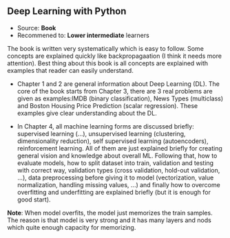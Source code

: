 ## Deep Learning with Python 

* Source: **Book** 
* Recommened to: **Lower intermediate** learners

The book is written very systematically which is easy to follow. Some concepts are explained quickly like backpropagaation (I think it needs more attention). Best thing about this book is all concepts are explained with examples that reader can easily understand. 

* Chapter 1 and 2 are general information about Deep Learning (DL). The core of the book starts from Chapter 3, there are 3 real problems are given as examples:IMDB (binary classification), News Types (multiclass) and Boston Housing Price Prediction (scalar regression). These examples give clear understanding about the DL. 

* In Chapter 4, all machine learning forms are discussed briefly: supervised learning (...), unsupervised learning (clustering, dimensionality reduction), self supervised learning (autoencoders), reinforcement learning. All of them are just explained briefly for creating general vision and knowledge about overall ML. Following that, how to evaluate models, how to split dataset into train, validation and testing with correct way, validation types (cross validation, hold-out validation, ...), data preprocessing before giving it to model (vectorization, value normalization, handling missing values, ...) and finally how to overcome overfitting and underfitting are explained briefly (but it is enough for good start). 

**Note**: When model overfits, the model just memorizes the train samples. The reason is that model is very strong and it has many layers and nods which quite enough capacity for memorizing.  
